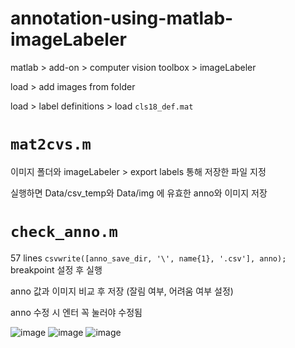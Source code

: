 # annotation-using-matlab-imageLabeler

matlab > add-on > computer vision toolbox > imageLabeler

load > add images from folder

load > label definitions > load `cls18_def.mat`


# `mat2cvs.m`

이미지 폴더와 imageLabeler > export labels 통해 저장한 파일 지정

실행하면 Data/csv_temp와 Data/img 에 유효한 anno와 이미지 저장


# `check_anno.m`

57 lines `csvwrite([anno_save_dir, '\', name{1}, '.csv'], anno);` breakpoint 설정 후 실행

anno 값과 이미지 비교 후 저장 (잘림 여부, 어려움 여부 설정)

anno 수정 시 엔터 꼭 눌러야 수정됨

![image](https://user-images.githubusercontent.com/50072640/177679291-2e9edc5c-6717-4648-adb5-65bd032e4242.png)
![image](https://user-images.githubusercontent.com/50072640/177679496-9b075c4b-c407-40e8-bf77-1eaf4299309d.png)
![image](https://user-images.githubusercontent.com/50072640/177679490-d52ea0cc-8d00-4a84-90da-a7de35dcf54e.png)

